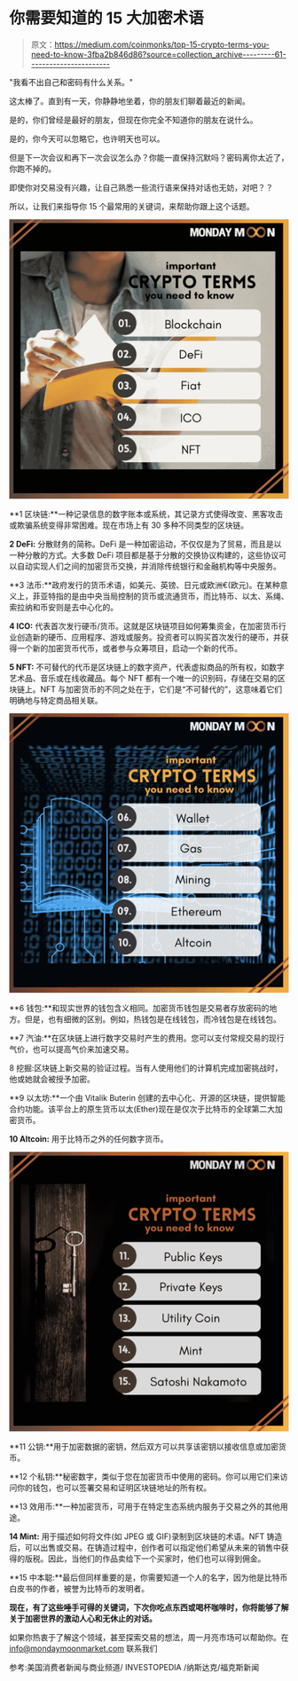 # 你需要知道的 15 大加密术语

> 原文：<https://medium.com/coinmonks/top-15-crypto-terms-you-need-to-know-3fba2b846d86?source=collection_archive---------61----------------------->

"我看不出自己和密码有什么关系。"

这太棒了。直到有一天，你静静地坐着，你的朋友们聊着最近的新闻。

是的，你们曾经是最好的朋友，但现在你完全不知道你的朋友在说什么。

是的，你今天可以忽略它，也许明天也可以。

但是下一次会议和再下一次会议怎么办？你能一直保持沉默吗？密码离你太近了，你跑不掉的。

即使你对交易没有兴趣，让自己熟悉一些流行语来保持对话也无妨，对吧？？

所以，让我们来指导你 15 个最常用的关键词，来帮助你跟上这个话题。

![](img/c28a81f88a9aeb31072a9e73e82c4ff8.png)

**1 区块链:**一种记录信息的数字账本或系统，其记录方式使得改变、黑客攻击或欺骗系统变得非常困难。现在市场上有 30 多种不同类型的区块链。

**2 DeFi:** 分散财务的简称。DeFi 是一种加密运动，不仅仅是为了贸易，而且是以一种分散的方式。大多数 DeFi 项目都是基于分散的交换协议构建的，这些协议可以自动实现人们之间的加密货币交换，并消除传统银行和金融机构等中央服务。

**3 法币:**政府发行的货币术语，如美元、英镑、日元或欧洲€(欧元)。在某种意义上，菲亚特指的是由中央当局控制的货币或流通货币，而比特币、以太、系绳、索拉纳和币安则是去中心化的。

**4 ICO:** 代表首次发行硬币/货币。这就是区块链项目如何筹集资金，在加密货币行业创造新的硬币、应用程序、游戏或服务。投资者可以购买首次发行的硬币，并获得一个新的加密货币代币，或者参与众筹项目，启动一个新的代币。

**5 NFT:** 不可替代的代币是区块链上的数字资产，代表虚拟商品的所有权，如数字艺术品、音乐或在线收藏品。每个 NFT 都有一个唯一的识别码，存储在交易的区块链上。NFT 与加密货币的不同之处在于，它们是“不可替代的”，这意味着它们明确地与特定商品相关联。

![](img/a5987e59ba976d05fc894b88c51c187b.png)

**6 钱包:**和现实世界的钱包含义相同。加密货币钱包是交易者存放密码的地方。但是，也有细微的区别。例如，热钱包是在线钱包，而冷钱包是在线钱包。

**7 汽油:**在区块链上进行数字交易时产生的费用。您可以支付常规交易的现行气价，也可以提高气价来加速交易。

8 挖掘:区块链上新交易的验证过程。当有人使用他们的计算机完成加密挑战时，他或她就会被授予加密。

**9 以太坊:**一个由 Vitalik Buterin 创建的去中心化、开源的区块链，提供智能合约功能。该平台上的原生货币以太(Ether)现在是仅次于比特币的全球第二大加密货币。

**10 Altcoin:** 用于比特币之外的任何数字货币。

![](img/6f5b9421657f8d39f0242630ab7921d7.png)

**11 公钥:**用于加密数据的密钥，然后双方可以共享该密钥以接收信息或加密货币。

**12 个私钥:**秘密数字，类似于您在加密货币中使用的密码。你可以用它们来访问你的钱包，也可以签署交易和证明区块链地址的所有权。

**13 效用币:**一种加密货币，可用于在特定生态系统内服务于交易之外的其他用途。

**14 Mint:** 用于描述如何将文件(如 JPEG 或 GIF)录制到区块链的术语。NFT 铸造后，可以出售或交易。在铸造过程中，创作者可以指定他们希望从未来的销售中获得的版税。因此，当他们的作品卖给下一个买家时，他们也可以得到佣金。

**15 中本聪:**最后但同样重要的是，你需要知道一个人的名字，因为他是比特币白皮书的作者，被誉为比特币的发明者。

**现在，有了这些唾手可得的关键词，下次你吃点东西或喝杯咖啡时，你将能够了解关于加密世界的激动人心和无休止的对话。**

如果你热衷于了解这个领域，甚至探索交易的想法，周一月亮市场可以帮助你。在 info@mondaymoonmarket.com 联系我们

参考:美国消费者新闻与商业频道/ INVESTOPEDIA /纳斯达克/福克斯新闻